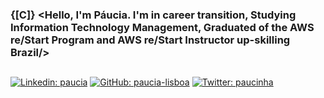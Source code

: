 ### {[C]} <Hello, I'm Páucia. I'm in career transition, Studying Information Technology Management, Graduated of the AWS re/Start Program and AWS re/Start Instructor up-skilling Brazil/>

##

<!--
<div align="center">
 
 <img src="https://github.blog/wp-content/uploads/2018/10/46896184-b679fc80-ce30-11e8-88bf-921e9b788f7c.gif?resize=200%2C200"/>
 
<details>
 <summary> More about me</summary>
 <div align="left">
 
 ``` js
const plnl = {
    personal: {
        fullName: 'Paucia Lira Nunes Lisboa',
        birthDate: '1982-08-28',
        pronouns: 'she' | 'her',
        interests: ['music', 'movies', 'language learning', 'technology learning'],
        motivation: [
            'Help Digital Inclusion',
            'Making life easier and smarter through tech',
        ],
    },
    technical: {
        technologies: {
            BackEnd: {
                Javascript: ['Express.js', 'Node.js'],
                Java: ['Puro','Spring Boot'],
                Python: ['Django'],
            },
            FrontEnd: {
                Javascript: ['Angular'],
                HTML: ['HTML5'],
                CSS: ['styled-components', 'Bootstrap'],
            },
            Database: ['MySQL', 'PostgreSQL'],
            },
            C
            OS: {
                Windows: ['windows 11', 'Windows Server'],
                Linux: ['debian'. 'ubuntu'],
           },
           Cloud Computing: {
               AWS: ['instructor in the AWS re/Start program', Solutions Architect],
           },
           Certifications: {
           AWS: ['AWS Cloud Practitioner', 'AWS Solutions Architect - Associate'],
           },
    }
}
```
  
 </div>
</details>

-->
 
[![Linkedin: paucia](https://img.shields.io/badge/Paucia-blue?style=flat-square&logo=Linkedin&logoColor=white&link=https://www.linkedin.com/in/paucia-lisboa/)](https://www.linkedin.com/in/paucia-lisboa/)
[![GitHub: paucia-lisboa](https://img.shields.io/github/followers/paucia?label=follow&style=social)](https://github.com/https://github.com/paucia-lisboa)
[![Twitter: paucinha](https://img.shields.io/twitter/follow/paucinha?style=social)](https://twitter.com/paucinha)
 
##

<!-- 
<div align="center"> 
<a href="https://github.com/paucinha">
 <img height="180em" src="https://github-readme-stats.vercel.app/api?username=paucia-lisboa&show_icons=true&theme=tokyonight&include_all_commits=true&count_private=true"/> 
</div> -->
 
 
##
